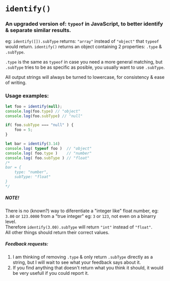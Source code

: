 # `identify()`

### An upgraded version of: `typeof` in JavaScript, to better identify & separate similar results.

eg: `identify([]).subType` returns: `"array"` instead of `"object"` that `typeof` would return. 
`identify()` returns an object containing 2 properties: `.type` & `.subType`.

`.type` is the same as `typeof` in case you need a more general matching, but `.subType` tries to be as specific as posible, you usually want to use `.subType`.

All output strings will always be turned to lowercase, for consistency & ease of writing.

### Usage examples:
```javascript
let foo = identify(null);
console.log(foo.type) // "object"
console.log(foo.subType) // "null"

if( foo.subType === "null" ) {
    foo = 5;
}

let bar = identify(3.14)
console.log( typeof foo )  // "object"
console.log( foo.type )    // "number"
console.log( foo.subType ) // "float"
/*
bar = {
    type: "number",
    subType: "float"
}
*/
```

##### NOTE!
There is no (known?) way to diferentiate a "integer like" float number, eg: `3.00` or `123.0000` from a "true integer" eg: `3` or `123`, not even on a binarry level.<br/>
Therefore `identify(3.00).subType` will return `"int"` instead of `"float"`.<br/>
All other things should return their correct values.

##### Feedback requests:
1. I am thinking of removing `.type` & only return `.subType` directly as a string, but I will wait to see what your feedback says about it.
2. If you find anything that doesn't return what you think it should, it would be very usefull if you could report it.
